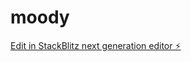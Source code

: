 # moody

[Edit in StackBlitz next generation editor ⚡️](https://stackblitz.com/~/github.com/sau1606/moody)